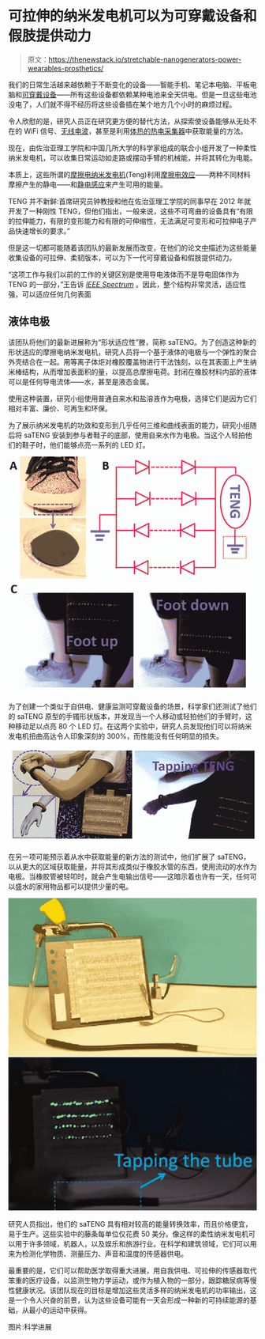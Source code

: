 # 可拉伸的纳米发电机可以为可穿戴设备和假肢提供动力

> 原文：<https://thenewstack.io/stretchable-nanogenerators-power-wearables-prosthetics/>

我们的日常生活越来越依赖于不断变化的设备——智能手机、笔记本电脑、平板电脑和[可穿戴设备](https://thenewstack.io/why-wearables-make-sense-people-just-want-to-get-high/)——所有这些设备都依赖某种电池来全天供电。但是一旦这些电池没电了，人们就不得不经历将这些设备插在某个地方几个小时的麻烦过程。

令人欣慰的是，研究人员正在研究更方便的替代方法，从探索使设备能够从无处不在的 WiFi 信号、[无线电波](https://thenewstack.io/battery-free-programmable-devices-run-radio-waves/)，甚至是利用[体热的热电采集器](https://thenewstack.io/battery-free-sensor-patch-harvests-power-body-heat/)中获取能量的方法。

现在，由佐治亚理工学院和中国几所大学的科学家组成的联合小组开发了一种柔性纳米发电机，可以收集日常运动如走路或摆动手臂的机械能，并将其转化为电能。

本质上，这些所谓的[摩擦电纳米发电机](https://en.wikipedia.org/wiki/Nanogenerator#Triboelectric_nanogenerator)(Teng)利用[摩擦电效应](https://en.wikipedia.org/wiki/Triboelectric_effect)——两种不同材料摩擦产生的静电——和[静电感应](https://en.wikipedia.org/wiki/Electrostatic_induction)来产生可用的能量。

TENG 并不新鲜:首席研究员钟教授和他在佐治亚理工学院的同事早在 2012 年就开发了一种刚性 TENG，但他们指出，一般来说，这些不可弯曲的设备具有“有限的拉伸能力，有限的变形能力和有限的可伸缩性，无法满足可变形和可拉伸电子产品快速增长的要求。”

但是这一切都可能随着该团队的最新发展而改变，在他们的论文[中](http://advances.sciencemag.org/content/advances/2/6/e1501624.full.pdf)描述为这些能量收集设备的可拉伸、柔韧版本，可以为下一代可穿戴设备和假肢提供动力。

“这项工作与我们以前的工作的关键区别是使用导电液体而不是导电固体作为 TENG 的一部分，”王告诉 [*IEEE Spectrum*](http://spectrum.ieee.org/nanoclast/semiconductors/materials/flexible-nanogenerators-offer-dependable-energy-source-for-flexible-electronics) 。因此，整个结构非常灵活，适应性强，可以适应任何几何表面

## 液体电极

该团队将他们的最新进展称为“形状适应性”滕，简称 saTENG。为了创造这种新的形状适应的摩擦电纳米发电机，研究人员将一个基于液体的电极与一个弹性的聚合外壳结合在一起。用等离子体炬对橡胶覆盖物进行干法蚀刻，以在其表面上产生纳米棒结构，从而增加表面积的量，以提高总摩擦电荷。封闭在橡胶材料内部的液体可以是任何导电流体——水，甚至是液态金属。

使用这种装置，研究小组使用普通自来水和盐溶液作为电极，选择它们是因为它们相对丰富、廉价、可再生和环保。

为了展示纳米发电机的功效和变形到几乎任何三维和曲线表面的能力，研究小组随后将 saTENG 安装到参与者鞋子的底部，使用自来水作为电极。当这个人轻拍他们的鞋子时，他们能够点亮一系列的 LED 灯。

![shape-adaptive-triboelectric-nanogenerator-5](img/24677e00679cdc7905eb22e47f1c5c59.png)

为了创建一个类似于自供电、健康监测可穿戴设备的场景，科学家们还测试了他们的 saTENG 原型的手镯形状版本，并发现当一个人移动或轻拍他们的手臂时，这种移动足以点亮 80 个 LED 灯。在这两个实验中，研究人员发现他们可以将纳米发电机扭曲高达令人印象深刻的 300%，而性能没有任何明显的损失。

![shape-adaptive-triboelectric-nanogenerator-6](img/22d1438930e625f8a62c7e76d17a24be.png)

在另一项可能预示着从水中获取能量的新方法的测试中，他们扩展了 saTENG，以从更大的区域获取能量，并将其形成类似于橡胶水管的东西，使用流动的水作为电极。当橡胶管被轻叩时，就会产生电输出信号——这暗示着也许有一天，任何可以盛水的家用物品都可以提供少量的电。

![shape-adaptive-triboelectric-nanogenerator-4](img/bbbc03270eb7c97b7d29cda41f988edf.png) ![shape-adaptive-triboelectric-nanogenerator-2](img/3cffa7f25edb08eb72a78fbc8273e058.png)

研究人员指出，他们的 saTENG 具有相对较高的能量转换效率，而且价格便宜，易于生产。这些实验中的藤条每单位仅花费 50 美分。像这样的柔性纳米发电机可以用于许多领域，机器人，以及娱乐和旅游行业。在科学和建筑领域，它们可以用来为检测化学物质、测量压力、声音和温度的传感器供电。

最重要的是，它们可以帮助医学取得重大进展，用自我供电、可拉伸的传感器取代笨重的医疗设备，以监测生物力学运动，或作为植入物的一部分，跟踪糖尿病等慢性健康状况。该团队现在的目标是增加这些灵活多样的纳米发电机的功率输出，这是一个令人兴奋的前景，认为这些设备可能有一天会形成一种新的可持续能源的基础，从最小的运动中获得。

图片:科学进展

<svg xmlns:xlink="http://www.w3.org/1999/xlink" viewBox="0 0 68 31" version="1.1"><title>Group</title> <desc>Created with Sketch.</desc></svg>